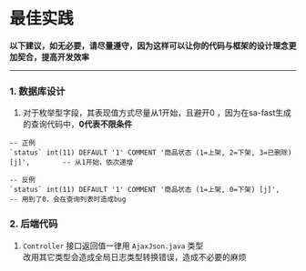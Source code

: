 # 最佳实践

**以下建议，如无必要，请尽量遵守，因为这样可以让你的代码与框架的设计理念更加契合，提高开发效率**

--- 



### 1. 数据库设计

1. 对于枚举型字段，其表现值方式尽量从1开始，且避开0 ，因为在sa-fast生成的查询代码中，**0代表不限条件**


``` mysql
-- 正例
`status` int(11) DEFAULT '1' COMMENT '商品状态 (1=上架, 2=下架, 3=已删除) [j]',		-- 从1开始，依次递增

-- 反例
`status` int(11) DEFAULT '1' COMMENT '商品状态 (1=上架, 0=下架) [j]',		-- 用到了0，会在查询列表时造成bug 

```



### 2. 后端代码 

1. `Controller` 接口返回值一律用 `AjaxJson.java` 类型 
<br/> 改用其它类型会造成全局日志类型转换错误，造成不必要的麻烦 


